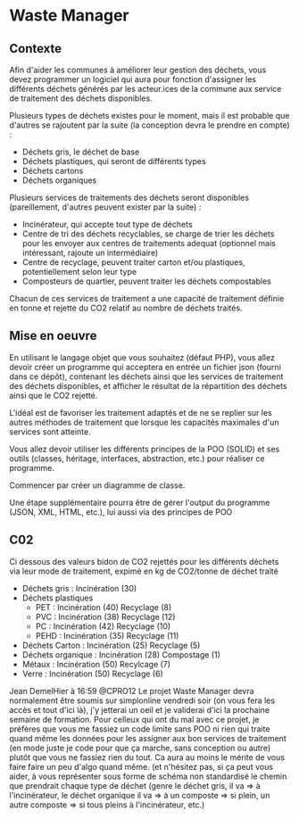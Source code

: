 # Waste Manager

## Contexte
Afin d'aider les communes à améliorer leur gestion des déchets, vous devez programmer
un logiciel qui aura pour fonction d'assigner les différents déchets générés par les
acteur.ices de la commune aux service de traitement des déchets disponibles.

Plusieurs types de déchets existes pour le moment, mais il est probable que d'autres 
se rajoutent par la suite (la conception devra le prendre en compte) :
* Déchets gris, le déchet de base
* Déchets plastiques, qui seront de différents types
* Déchets cartons
* Déchets organiques

Plusieurs services de traitements des déchets seront disponibles (pareillement, d'autres peuvent exister par la suite) :
* Incinérateur, qui accepte tout type de déchets
* Centre de tri des déchets recyclables, se charge de trier les déchets pour les envoyer aux centres de traitements adequat (optionnel mais intéressant, rajoute un intermédiaire)
* Centre de recyclage, peuvent traiter carton et/ou plastiques, potentiellement selon leur type
* Composteurs de quartier, peuvent traiter les déchets compostables

Chacun de ces services de traitement a une capacité de traitement définie en tonne 
et rejette du CO2 relatif au nombre de déchets traités.

## Mise en oeuvre

En utilisant le langage objet que vous souhaitez (défaut PHP), vous allez devoir créer 
un programme qui acceptera en entrée un fichier json (fourni dans ce dépôt), contenant les
déchets ainsi que les services de traitement des déchets disponibles, et afficher le résultat
de la répartition des déchets ainsi que le CO2 rejetté.

L'idéal est de favoriser les traitement adaptés et de ne se replier sur les autres méthodes de 
traitement que lorsque les capacités maximales d'un services sont atteinte.

Vous allez devoir utiliser les différents principes de la POO (SOLID) et ses outils
(classes, héritage, interfaces, abstraction, etc.) pour réaliser ce programme.

Commencer par créer un diagramme de classe.

Une étape supplémentaire pourra être de gérer l'output du programme (JSON, XML, HTML, etc.), 
lui aussi via des principes de POO

## C02
Ci dessous des valeurs bidon de CO2 rejettés pour les différents déchets via leur mode de traitement, expimé en kg de CO2/tonne de déchet traité
* Déchets gris : Incinération (30)
* Déchets plastiques 
    * PET : Incinération (40) Recyclage (8)
    * PVC : Incinération (38) Recyclage (12)
    * PC : Incinération (42) Recyclage (10)
    * PEHD : Incinération (35) Recyclage (11)
* Déchets Carton : Incinération (25) Recyclage (5)
* Déchets organique : Incinération (28) Compostage (1)
* Métaux : Incinération (50) Recylcage (7)
* Verre : Incinération (50) Recyclage (6)


Jean DemelHier à 16:59
@CPRO12 Le projet Waste Manager devra normalement être soumis sur simplonline vendredi soir (on vous fera les accès et tout d'ici là), j'y jetterai un oeil et je validerai d'ici la prochaine semaine de formation. Pour celleux qui ont du mal avec ce projet, je préfères que vous me fassiez un code limite sans POO ni rien qui traite quand même les données pour les assigner aux bon services de traitement (en mode juste je code pour que ça marche, sans conception ou autre) plutôt que vous ne fassiez rien du tout. Ca aura au moins le mérite de vous faire faire un peu d'algo quand même.
(et n'hésitez pas, si ça peut vous aider, à vous représenter sous forme de schéma non standardisé le chemin que prendrait chaque type de déchet (genre le déchet gris, il va => à l'incinérateur, le déchet organique il va => à un composte => si plein, un autre composte => si tous pleins à l'incinérateur, etc.)
